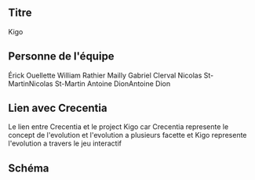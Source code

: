 ## Titre
Kigo
## Personne de l'équipe
Érick Ouellette
William Rathier Mailly
Gabriel Clerval
Nicolas St-MartinNicolas St-Martin
Antoine DionAntoine Dion
## Lien avec Crecentia
Le lien entre Crecentia et le project Kigo car Crecentia represente le concept de l'evolution et l'evolution a plusieurs facette et Kigo represente l'evolution a travers le jeu interactif

## Schéma
